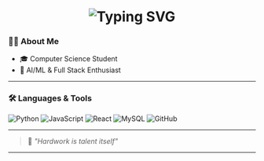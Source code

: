 <!-- Typing SVG with Monospace Technical Font -->
<h1 align="center">
  <img src="https://readme-typing-svg.demolab.com?font=Fira+Mono&size=28&pause=1000&color=00FFAA&center=true&vCenter=true&width=600&lines=WELCOME+TO+THE+UNIVERSE+OF+VG" alt="Typing SVG" />
</h1>

### 👨‍💻 About Me

- 🎓 Computer Science Student  
- 🤖 AI/ML & Full Stack Enthusiast  

---

### 🛠️ Languages & Tools

![Python](https://img.shields.io/badge/-Python-333?style=flat&logo=python&logoColor=yellow)
![JavaScript](https://img.shields.io/badge/-JavaScript-333?style=flat&logo=javascript)
![React](https://img.shields.io/badge/-React-333?style=flat&logo=react)
![MySQL](https://img.shields.io/badge/-MySQL-333?style=flat&logo=mysql)
![GitHub](https://img.shields.io/badge/-GitHub-333?style=flat&logo=github)

---

> 🧠 _"Hardwork is talent itself"_

---
